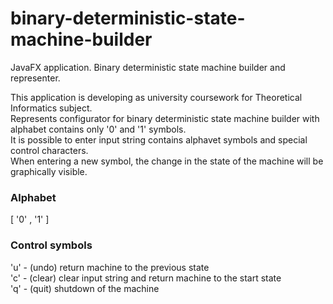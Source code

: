 # binary-deterministic-state-machine-builder
JavaFX application. Binary deterministic state machine builder and representer.

This application is developing as university coursework for Theoretical Informatics subject. <br>
Represents configurator for binary deterministic state machine builder with alphabet contains only '0' and '1' symbols. <br>
It is possible to enter input string contains alphavet symbols and special control characters. <br>
When entering a new symbol, the change in the state of the machine will be graphically visible. <br>

<h3>Alphabet</h3> 
[ '0' , '1' ]

<h3>Control symbols</h3>
'u' - (undo) return machine to the previous state <br>
'c' - (clear) clear input string and return machine to the start state <br>
'q' - (quit) shutdown of the machine <br>
